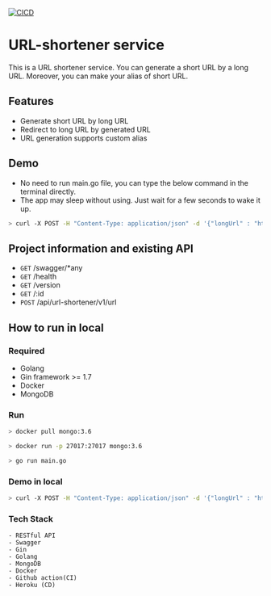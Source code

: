 [![CICD](https://github.com/borischen0203/URL-shortener/actions/workflows/CICD.yml/badge.svg)](https://github.com/borischen0203/URL-shortener/actions/workflows/CICD.yml)

# URL-shortener service
This is a URL shortener service. You can generate a short URL by a long URL.
 Moreover, you can make your alias of short URL.

## Features

- Generate short URL by long URL
- Redirect to long URL by generated URL
- URL generation supports custom alias

## Demo
- No need to run main.go file, you can type the below command in the terminal directly.
- The app may sleep without using. Just wait for a few seconds to wake it up.
```bash
> curl -X POST -H "Content-Type: application/json" -d '{"longUrl" : "https://www.youtube.com/", "alias":""}' "https://short-url-sample.herokuapp.com/api/url-shortener/v1/url"
```

## Project information and existing API
- `GET`    /swagger/*any
- `GET`    /health
- `GET`    /version
- `GET`    /:id
- `POST`   /api/url-shortener/v1/url


## How to run in local

### Required

- Golang
- Gin framework >= 1.7
- Docker
- MongoDB

### Run
```bash
> docker pull mongo:3.6

> docker run -p 27017:27017 mongo:3.6

> go run main.go
```



### Demo in local
```bash
> curl -X POST -H "Content-Type: application/json" -d '{"longUrl" : "https://www.youtube.com/", "alias":""}' "http://localhost:8080/api/url-shortener/v1/url"
```




### Tech Stack
    - RESTful API
    - Swagger
    - Gin
    - Golang
    - MongoDB
    - Docker
    - Github action(CI)
    - Heroku (CD)

